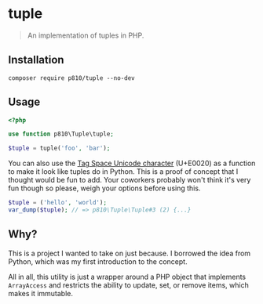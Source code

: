 # tuple
> An implementation of tuples in PHP.

## Installation
```
composer require p810/tuple --no-dev
```

## Usage
```php
<?php

use function p810\Tuple\tuple;

$tuple = tuple('foo', 'bar');
```

You can also use the [Tag Space Unicode character](https://emojipedia.org/tag-space/) (U+E0020) as a function to make it look like tuples do in Python. This is a proof of concept that I thought would be fun to add. Your coworkers probably won't think it's very fun though so please, weigh your options before using this.

```php
$tuple = 󠀠('hello', 'world');
var_dump($tuple); // => p810\Tuple\Tuple#3 (2) {...}
```

## Why?
This is a project I wanted to take on just because. I borrowed the idea from Python, which was my first introduction to the concept.

All in all, this utility is just a wrapper around a PHP object that implements `ArrayAccess` and restricts the ability to update, set, or remove items, which makes it immutable.
